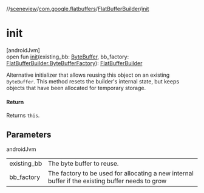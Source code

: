 //[sceneview](../../../index.md)/[com.google.flatbuffers](../index.md)/[FlatBufferBuilder](index.md)/[init](init.md)

# init

[androidJvm]\
open fun [init](init.md)(existing_bb: [ByteBuffer](https://developer.android.com/reference/kotlin/java/nio/ByteBuffer.html), bb_factory: [FlatBufferBuilder.ByteBufferFactory](-byte-buffer-factory/index.md)): [FlatBufferBuilder](index.md)

Alternative initializer that allows reusing this object on an existing `ByteBuffer`. This method resets the builder's internal state, but keeps objects that have been allocated for temporary storage.

#### Return

Returns `this`.

## Parameters

androidJvm

| | |
|---|---|
| existing_bb | The byte buffer to reuse. |
| bb_factory | The factory to be used for allocating a new internal buffer if the existing buffer needs to grow |
